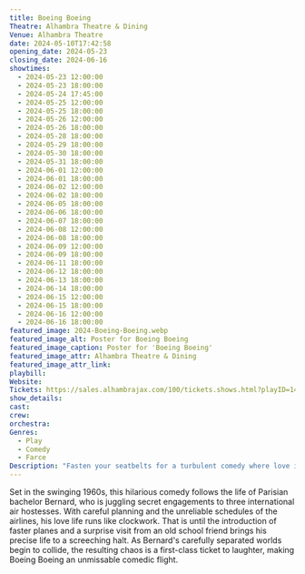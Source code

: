 ```yaml
---
title: Boeing Boeing
Theatre: Alhambra Theatre & Dining
Venue: Alhambra Theatre
date: 2024-05-10T17:42:58
opening_date: 2024-05-23
closing_date: 2024-06-16
showtimes:
  - 2024-05-23 12:00:00
  - 2024-05-23 18:00:00
  - 2024-05-24 17:45:00
  - 2024-05-25 12:00:00
  - 2024-05-25 18:00:00
  - 2024-05-26 12:00:00
  - 2024-05-26 18:00:00
  - 2024-05-28 18:00:00
  - 2024-05-29 18:00:00
  - 2024-05-30 18:00:00
  - 2024-05-31 18:00:00
  - 2024-06-01 12:00:00
  - 2024-06-01 18:00:00
  - 2024-06-02 12:00:00
  - 2024-06-02 18:00:00
  - 2024-06-05 18:00:00
  - 2024-06-06 18:00:00
  - 2024-06-07 18:00:00
  - 2024-06-08 12:00:00
  - 2024-06-08 18:00:00
  - 2024-06-09 12:00:00
  - 2024-06-09 18:00:00
  - 2024-06-11 18:00:00
  - 2024-06-12 18:00:00
  - 2024-06-13 18:00:00
  - 2024-06-14 18:00:00
  - 2024-06-15 12:00:00
  - 2024-06-15 18:00:00
  - 2024-06-16 12:00:00
  - 2024-06-16 18:00:00
featured_image: 2024-Boeing-Boeing.webp
featured_image_alt: Poster for Boeing Boeing
featured_image_caption: Poster for 'Boeing Boeing'
featured_image_attr: Alhambra Theatre & Dining
featured_image_attr_link: 
playbill:
Website: 
Tickets: https://sales.alhambrajax.com/100/tickets.shows.html?playID=1457&code=WWW&qty_target=0
show_details: 
cast:
crew:
orchestra:
Genres:
  - Play
  - Comedy
  - Farce
Description: "Fasten your seatbelts for a turbulent comedy where love is up in the air, and timing is everything. Boeing Boeing is a jet-setting farce that whirls through the highs and lows of romantic deception."
---
```

Set in the swinging 1960s, this hilarious comedy follows the life of Parisian bachelor Bernard, who is juggling secret engagements to three international air hostesses. With careful planning and the unreliable schedules of the airlines, his love life runs like clockwork. That is until the introduction of faster planes and a surprise visit from an old school friend brings his precise life to a screeching halt. As Bernard's carefully separated worlds begin to collide, the resulting chaos is a first-class ticket to laughter, making Boeing Boeing an unmissable comedic flight.
